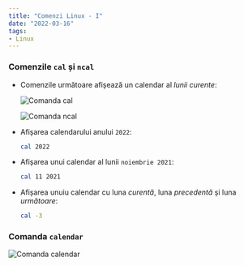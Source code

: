 ```yaml
---
title: "Comenzi Linux - I"
date: "2022-03-16"
tags:
- Linux
---
```


### Comenzile `cal` și `ncal`

- Comenzile următoare afișează un calendar al *lunii curente*:

    ![Comanda cal](/img/cli-cal.png)

    ![Comanda ncal](/img/cli-ncal.png)

- Afișarea calendarului anului `2022`:

    ```sh
    cal 2022
    ```

- Afișarea unui calendar al lunii `noiembrie 2021`:

    ```sh
    cal 11 2021
    ```

- Afișarea unuiu calendar cu luna *curentă*, luna *precedentă* și luna *următoare*:

    ```sh
    cal -3
    ```


### Comanda `calendar`

![Comanda calendar](/img/cli-calendar.png)


